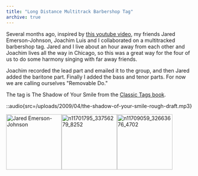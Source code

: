 ```yaml
---
title: "Long Distance Multitrack Barbershop Tag"
archive: true
---
```


Several months ago, inspired by [this youtube video](http://www.youtube.com/watch?v=L8CwvvDzLC4), my friends Jared Emerson-Johnson, Joachim Luis and I collaborated on a multitracked barbershop tag. Jared and I live about an hour away from each other and Joachim lives all the way in Chicago, so this was a great way for the four of us to do some harmony singing with far away friends.

Joachim recorded the lead part and emailed it to the group, and then Jared added the baritone part. Finally I added the bass and tenor parts. For now we are calling ourselves "Removable Do."

The tag is The Shadow of Your Smile from the [Classic Tags book](http://www.stampedecitychorus.com/classic_tags_men2.pdf).

::audio{src=/uploads/2009/04/the-shadow-of-your-smile-rough-draft.mp3}

<img class="size-thumbnail wp-image-428" title="Jared Emerson-Johnson" src="/uploads/2009/04/3232_78443295876_634005876_2167803_6547970_n-150x150.jpg" alt="Jared Emerson-Johnson" width="150" height="150" /><img class="size-thumbnail wp-image-426" title="Jordan Eldredge" src="/uploads/2009/04/n11701795_33756279_8252-150x150.jpg" alt="n11701795_33756279_8252" width="150" height="150" /><img class="size-thumbnail wp-image-427" title="Joachim Luis" src="/uploads/2009/04/n11709059_32663676_4702-150x150.jpg" alt="n11709059_32663676_4702" width="150" height="150" />
